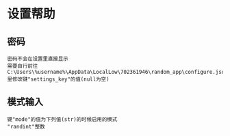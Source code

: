 # 设置帮助
## 密码
    密码不会在设置里直接显示
    需要自行前往
    C:\Users\%username%\AppData\LocalLow\702361946\random_app\configure.json
    里修改键"settings_key"的值(null为空)
## 模式输入
    键"mode"的值为下列值(str)的时候启用的模式
    "randint"整数

